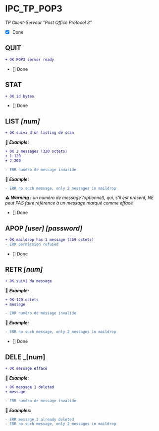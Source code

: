 # IPC_TP_POP3
_TP Client-Serveur "Post Office Protocol 3"_

- [x] Done
## QUIT
```diff
+ OK POP3 server ready
```

- [] Done
## STAT
```diff
+ OK id bytes
```

- [] Done
## LIST _[num]_

```diff
+ OK suivi d’un listing de scan
```
:memo: _**Example:**_
```diff 
+ OK 2 messages (320 octets) 
+ 1 120 
+ 2 200 

- ERR numéro de message invalide  
```
:memo: _**Example:**_
```diff 
- ERR no such message, only 2 messages in maildrop
```

 :warning: _**Warning :** un numéro de message (optionnel), qui, s’il est présent, NE peut PAS faire référence à un message marqué comme effacé_


- [] Done
## APOP _[user]_ _[password]_
```diff
+ OK maildrop has 1 message (369 octets)
- ERR permission refused
```

- [] Done
## RETR _[num]_
```diff
+ OK suivi du message
```
:memo: _**Example:**_
```diff 
+ OK 120 octets 
+ message

- ERR numéro de message invalide
```
:memo: _**Example:**_
```diff 
- ERR no such message, only 2 messages in maildrop
```

- [] Done
## DELE _[num]
```diff
+ OK message effacé
```
:memo: _**Example:**_
```diff 
+ OK message 1 deleted
+ message

- ERR numéro de message invalide
```
:memo: _**Examples:**_
```diff 
- ERR message 2 already deleted
- ERR no such message, only 2 messages in maildrop
```
